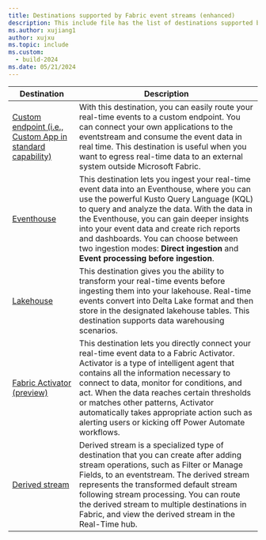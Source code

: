 ```yaml
---
title: Destinations supported by Fabric event streams (enhanced)
description: This include file has the list of destinations supported by Fabric event streams with enhanced capabilities.
ms.author: xujiang1
author: xujxu 
ms.topic: include
ms.custom:
  - build-2024
ms.date: 05/21/2024
---
```


| Destination          | Description |
| --------------- | ---------- |
| [Custom endpoint (i.e., Custom App in standard capability)](../add-destination-custom-app.md) | With this destination, you can easily route your real-time events to a custom endpoint. You can connect your own applications to the eventstream and consume the event data in real time. This destination is useful when you want to egress real-time data to an external system outside Microsoft Fabric.|
| [Eventhouse](../add-destination-kql-database.md) | This destination lets you ingest your real-time event data into an Eventhouse, where you can use the powerful Kusto Query Language (KQL) to query and analyze the data. With the data in the Eventhouse, you can gain deeper insights into your event data and create rich reports and dashboards. You can choose between two ingestion modes: **Direct ingestion** and **Event processing before ingestion**.|
| [Lakehouse](../add-destination-lakehouse.md) | This destination gives you the ability to transform your real-time events before ingesting them into your lakehouse. Real-time events convert into Delta Lake format and then store in the designated lakehouse tables. This destination supports data warehousing scenarios. |
| [Fabric Activator (preview)](../add-destination-activator.md) |This destination lets you directly connect your real-time event data to a Fabric Activator. Activator is a type of intelligent agent that contains all the information necessary to connect to data, monitor for conditions, and act. When the data reaches certain thresholds or matches other patterns, Activator automatically takes appropriate action such as alerting users or kicking off Power Automate workflows.|
| [Derived stream](../add-destination-derived-stream.md) | Derived stream is a specialized type of destination that you can create after adding stream operations, such as Filter or Manage Fields, to an eventstream. The derived stream represents the transformed default stream following stream processing. You can route the derived stream to multiple destinations in Fabric, and view the derived stream in the Real-Time hub. |
